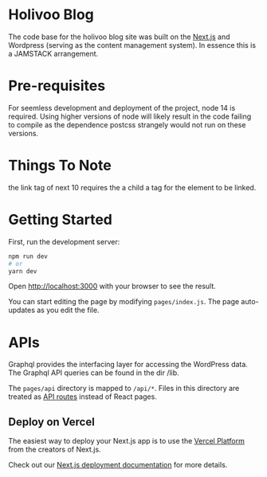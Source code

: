 # Holivoo Blog 
The code base for the holivoo blog site was built on the [Next.js](https://nextjs.org/) and  Wordpress (serving as the content management system). In essence this is a JAMSTACK arrangement. 

# Pre-requisites
For seemless development and deployment of the project, node 14 is required.  Using higher versions of node will likely result in the code failing to compile as the dependence postcss strangely would not run on these versions. 

# Things To Note
the link tag of next 10 requires the a child a tag for the element to be linked. 


# Getting Started

First, run the development server:

```bash
npm run dev
# or
yarn dev
```

Open [http://localhost:3000](http://localhost:3000) with your browser to see the result.

You can start editing the page by modifying `pages/index.js`. The page auto-updates as you edit the file.


# APIs
Graphql provides the interfacing layer for accessing the WordPress data. The Graphql API queries can be found in the dir /lib.

The `pages/api` directory is mapped to `/api/*`. Files in this directory are treated as [API routes](https://nextjs.org/docs/api-routes/introduction) instead of React pages.


## Deploy on Vercel

The easiest way to deploy your Next.js app is to use the [Vercel Platform](https://vercel.com/new?utm_medium=default-template&filter=next.js&utm_source=create-next-app&utm_campaign=create-next-app-readme) from the creators of Next.js.

Check out our [Next.js deployment documentation](https://nextjs.org/docs/deployment) for more details.
